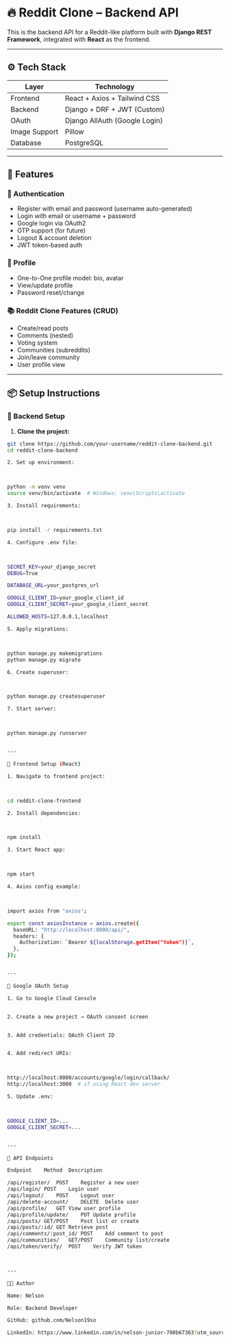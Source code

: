# 🔥 Reddit Clone – Backend API

This is the backend API for a Reddit-like platform built with **Django REST Framework**, integrated with **React** as the frontend.

---

## ⚙️ Tech Stack

| Layer         | Technology                    |
| ------------- | ----------------------------- |
| Frontend      | React + Axios + Tailwind CSS  |
| Backend       | Django + DRF + JWT (Custom)   |
| OAuth         | Django AllAuth (Google Login) |
| Image Support | Pillow                        |
| Database      | PostgreSQL                    |

---

## 🚀 Features

### 🔐 Authentication

- Register with email and password (username auto-generated)
- Login with email or username + password
- Google login via OAuth2
- OTP support (for future)
- Logout & account deletion
- JWT token-based auth

### 🧑 Profile

- One-to-One profile model: bio, avatar
- View/update profile
- Password reset/change

### 📚 Reddit Clone Features (CRUD)

- Create/read posts
- Comments (nested)
- Voting system
- Communities (subreddits)
- Join/leave community
- User profile view

---

## 📦 Setup Instructions

### 🔽 Backend Setup

1. **Clone the project:**

```bash
git clone https://github.com/your-username/reddit-clone-backend.git
cd reddit-clone-backend

2. Set up environment:



python -m venv venv
source venv/bin/activate  # Windows: venv\Scripts\activate

3. Install requirements:



pip install -r requirements.txt

4. Configure .env file:



SECRET_KEY=your_django_secret
DEBUG=True

DATABASE_URL=your_postgres_url

GOOGLE_CLIENT_ID=your_google_client_id
GOOGLE_CLIENT_SECRET=your_google_client_secret

ALLOWED_HOSTS=127.0.0.1,localhost

5. Apply migrations:



python manage.py makemigrations
python manage.py migrate

6. Create superuser:



python manage.py createsuperuser

7. Start server:



python manage.py runserver


---

🔽 Frontend Setup (React)

1. Navigate to frontend project:



cd reddit-clone-frontend

2. Install dependencies:



npm install

3. Start React app:



npm start

4. Axios config example:



import axios from "axios";

export const axiosInstance = axios.create({
  baseURL: "http://localhost:8000/api/",
  headers: {
    Authorization: `Bearer ${localStorage.getItem("token")}`,
  },
});


---

🔑 Google OAuth Setup

1. Go to Google Cloud Console


2. Create a new project → OAuth consent screen


3. Add credentials: OAuth Client ID


4. Add redirect URIs:



http://localhost:8000/accounts/google/login/callback/
http://localhost:3000  # if using React dev server

5. Update .env:



GOOGLE_CLIENT_ID=...
GOOGLE_CLIENT_SECRET=...


---

🔌 API Endpoints

Endpoint	Method	Description

/api/register/	POST	Register a new user
/api/login/	POST	Login user
/api/logout/	POST	Logout user
/api/delete-account/	DELETE	Delete user
/api/profile/	GET	View user profile
/api/profile/update/	PUT	Update profile
/api/posts/	GET/POST	Post list or create
/api/posts/:id/	GET	Retrieve post
/api/comments/:post_id/	POST	Add comment to post
/api/communities/	GET/POST	Community list/create
/api/token/verify/	POST	Verify JWT token



---

🧑‍💻 Author

Name: Nelson

Role: Backend Developer

GitHub: github.com/Nelson19so

LinkedIn: https://www.linkedin.com/in/nelson-junior-700b67363?utm_source=share&utm_campaign=share_via&utm_content=profile&utm_medium=android_app
```

